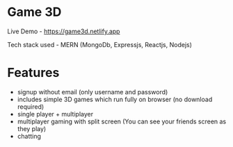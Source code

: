 # Game 3D

Live Demo - https://game3d.netlify.app

Tech stack used - MERN (MongoDb, Expressjs, Reactjs, Nodejs)

# Features

- signup without email (only username and password)
- includes simple 3D games which run fully on browser (no download required)
- single player + multiplayer
- multiplayer gaming with split screen (You can see your friends screen as they play)
- chatting
